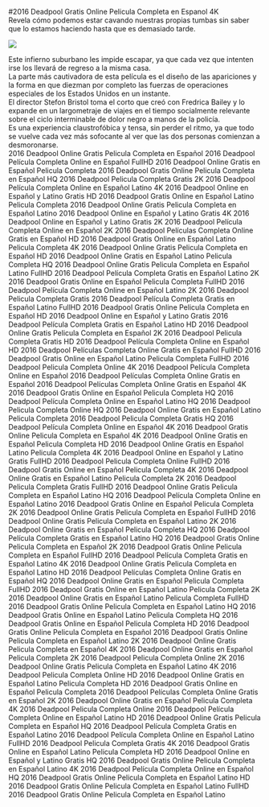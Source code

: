 #2016 Deadpool Gratis Online Pelicula Completa en Espanol 4K  
Revela cómo podemos estar cavando nuestras propias tumbas sin saber que lo estamos haciendo hasta que es demasiado tarde.  
  
[![](https://i.imgur.com/qSNzIqt.png)](https://movie.rssnews.media/jUPLrHMbP.php)  
  
Este infierno suburbano les impide escapar, ya que cada vez que intenten irse los llevará de regreso a la misma casa.  
La parte más cautivadora de esta película es el diseño de las apariciones y la forma en que diezman por completo las fuerzas de operaciones especiales de los Estados Unidos en un instante.  
El director Stefon Bristol toma el corto que creó con Fredrica Bailey y lo expande en un largometraje de viajes en el tiempo socialmente relevante sobre el ciclo interminable de dolor negro a manos de la policía.  
Es una experiencia claustrofóbica y tensa, sin perder el ritmo, ya que todo se vuelve cada vez más sofocante al ver que las dos personas comienzan a desmoronarse.  
2016 Deadpool Online Gratis Pelicula Completa en Español
2016 Deadpool Película Completa Online en Español FullHD
2016 Deadpool Online Gratis en Español Pelicula Completa
2016 Deadpool Gratis Online Pelicula Completa en Español HQ
2016 Deadpool Pelicula Completa Gratis 2K
2016 Deadpool Película Completa Online en Español Latino 4K
2016 Deadpool Online en Español y Latino Gratis HD
2016 Deadpool Gratis Online en Español Latino Pelicula Completa
2016 Deadpool Online Gratis Pelicula Completa en Español Latino
2016 Deadpool Online en Español y Latino Gratis 4K
2016 Deadpool Online en Español y Latino Gratis 2K
2016 Deadpool Película Completa Online en Español 2K
2016 Deadpool Películas Completa Online Gratis en Español HD
2016 Deadpool Gratis Online en Español Latino Pelicula Completa 4K
2016 Deadpool Online Gratis Pelicula Completa en Español HD
2016 Deadpool Online Gratis en Español Latino Pelicula Completa HQ
2016 Deadpool Online Gratis Pelicula Completa en Español Latino FullHD
2016 Deadpool Película Completa Gratis en Español Latino 2K
2016 Deadpool Gratis Online en Español Pelicula Completa FullHD
2016 Deadpool Película Completa Online en Español Latino 2K
2016 Deadpool Pelicula Completa Gratis
2016 Deadpool Película Completa Gratis en Español Latino FullHD
2016 Deadpool Gratis Online Pelicula Completa en Español HD
2016 Deadpool Online en Español y Latino Gratis
2016 Deadpool Película Completa Gratis en Español Latino HD
2016 Deadpool Online Gratis Pelicula Completa en Español 2K
2016 Deadpool Pelicula Completa Gratis HD
2016 Deadpool Película Completa Online en Español HD
2016 Deadpool Películas Completa Online Gratis en Español FullHD
2016 Deadpool Gratis Online en Español Latino Pelicula Completa FullHD
2016 Deadpool Pelicula Completa Online 4K
2016 Deadpool Película Completa Online en Español
2016 Deadpool Películas Completa Online Gratis en Español
2016 Deadpool Películas Completa Online Gratis en Español 4K
2016 Deadpool Gratis Online en Español Pelicula Completa HQ
2016 Deadpool Película Completa Online en Español Latino HQ
2016 Deadpool Pelicula Completa Online HQ
2016 Deadpool Online Gratis en Español Latino Pelicula Completa
2016 Deadpool Pelicula Completa Gratis HQ
2016 Deadpool Película Completa Online en Español 4K
2016 Deadpool Gratis Online Pelicula Completa en Español 4K
2016 Deadpool Online Gratis en Español Pelicula Completa HD
2016 Deadpool Online Gratis en Español Latino Pelicula Completa 4K
2016 Deadpool Online en Español y Latino Gratis FullHD
2016 Deadpool Pelicula Completa Online FullHD
2016 Deadpool Gratis Online en Español Pelicula Completa 4K
2016 Deadpool Online Gratis en Español Latino Pelicula Completa 2K
2016 Deadpool Pelicula Completa Gratis FullHD
2016 Deadpool Online Gratis Pelicula Completa en Español Latino HQ
2016 Deadpool Película Completa Online en Español Latino
2016 Deadpool Gratis Online en Español Pelicula Completa 2K
2016 Deadpool Online Gratis Pelicula Completa en Español FullHD
2016 Deadpool Online Gratis Pelicula Completa en Español Latino 2K
2016 Deadpool Online Gratis en Español Pelicula Completa HQ
2016 Deadpool Película Completa Gratis en Español Latino HQ
2016 Deadpool Gratis Online Pelicula Completa en Español 2K
2016 Deadpool Gratis Online Pelicula Completa en Español FullHD
2016 Deadpool Película Completa Gratis en Español Latino 4K
2016 Deadpool Online Gratis Pelicula Completa en Español Latino HD
2016 Deadpool Películas Completa Online Gratis en Español HQ
2016 Deadpool Online Gratis en Español Pelicula Completa FullHD
2016 Deadpool Gratis Online en Español Latino Pelicula Completa 2K
2016 Deadpool Online Gratis en Español Latino Pelicula Completa FullHD
2016 Deadpool Gratis Online Pelicula Completa en Español Latino HQ
2016 Deadpool Gratis Online en Español Latino Pelicula Completa HQ
2016 Deadpool Gratis Online en Español Pelicula Completa HD
2016 Deadpool Gratis Online Pelicula Completa en Español
2016 Deadpool Gratis Online Pelicula Completa en Español Latino 2K
2016 Deadpool Online Gratis Pelicula Completa en Español 4K
2016 Deadpool Online Gratis en Español Pelicula Completa 2K
2016 Deadpool Pelicula Completa Online 2K
2016 Deadpool Online Gratis Pelicula Completa en Español Latino 4K
2016 Deadpool Pelicula Completa Online HD
2016 Deadpool Online Gratis en Español Latino Pelicula Completa HD
2016 Deadpool Gratis Online en Español Pelicula Completa
2016 Deadpool Películas Completa Online Gratis en Español 2K
2016 Deadpool Online Gratis en Español Pelicula Completa 4K
2016 Deadpool Pelicula Completa Online
2016 Deadpool Película Completa Online en Español Latino HD
2016 Deadpool Online Gratis Pelicula Completa en Español HQ
2016 Deadpool Película Completa Gratis en Español Latino
2016 Deadpool Película Completa Online en Español Latino FullHD
2016 Deadpool Pelicula Completa Gratis 4K
2016 Deadpool Gratis Online en Español Latino Pelicula Completa HD
2016 Deadpool Online en Español y Latino Gratis HQ
2016 Deadpool Gratis Online Pelicula Completa en Español Latino 4K
2016 Deadpool Película Completa Online en Español HQ
2016 Deadpool Gratis Online Pelicula Completa en Español Latino HD
2016 Deadpool Gratis Online Pelicula Completa en Español Latino FullHD
2016 Deadpool Gratis Online Pelicula Completa en Español Latino